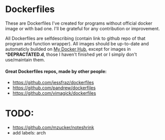 # Dockerfiles
These are Dockerfiles I've created for programs without official docker image or with bad one. I'll be grateful for any contribution or improvement.

All Dockerfiles are selfdescribing (contain link to github repo of that program and function wrapper).
All images should be up-to-date and automaticly builded on [My Docker Hub](https://hub.docker.com/u/ondrejmo), except for images in ***DEPRACTATED.d**, those I haven't finished yet or I simply don't use/maintain them.

#### Great Dockerfiles repos, made by other people:
* https://github.com/jessfraz/dockerfiles
* https://github.com/pandrew/dockerfiles
* https://github.com/vimagick/dockerfiles

# TODO:
* https://github.com/mzucker/noteshrink
* add labels: arch